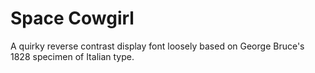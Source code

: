 # Space Cowgirl
A quirky reverse contrast display font loosely based on George Bruce's 1828 specimen of Italian type.
